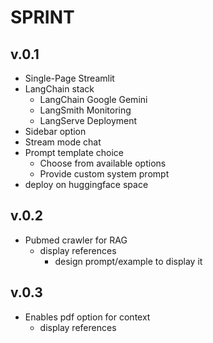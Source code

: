 # SPRINT

## v.0.1

- Single-Page Streamlit
- LangChain stack
  - LangChain Google Gemini
  - LangSmith Monitoring
  - LangServe Deployment
- Sidebar option
- Stream mode chat
- Prompt template choice
  - Choose from available options
  - Provide custom system prompt
- deploy on huggingface space

## v.0.2

- Pubmed crawler for RAG
  - display references
    - design prompt/example to display it

## v.0.3

- Enables pdf option for context
  - display references
